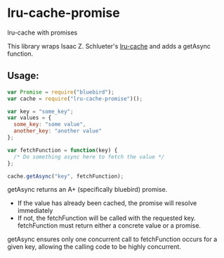 # lru-cache-promise
lru-cache with promises

This library wraps Isaac Z. Schlueter's [lru-cache](https://github.com/isaacs/node-lru-cache) and adds a getAsync function.

## Usage:
```javascript
var Promise = require("bluebird");
var cache = require("lru-cache-promise")();

var key = "some_key";
var values = {
  some_key: "some value",
  another_key: "another value"
};

var fetchFunction = function(key) {
  /* Do something async here to fetch the value */
};

cache.getAsync("key", fetchFunction);
```

getAsync returns an A+ (specifically bluebird) promise.
* If the value has already been cached, the promise will resolve immediately
* If not, the fetchFunction will be called with the requested key.  fetchFunction must return either a concrete value or a promise.

getAsync ensures only one concurrent call to fetchFunction occurs for a given key,
allowing the calling code to be highly concurrent.

